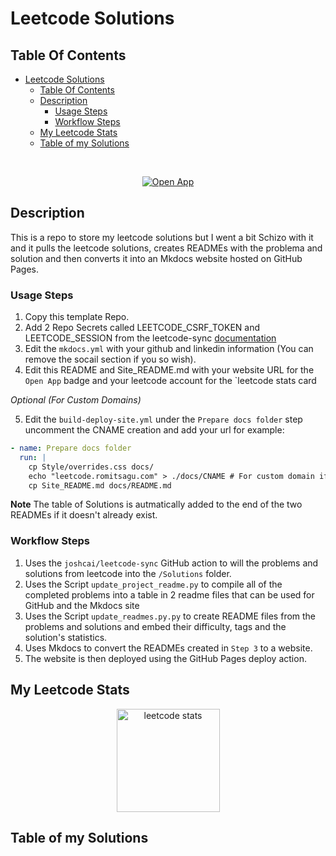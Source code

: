 # Leetcode Solutions

## Table Of Contents
- [Leetcode Solutions](#leetcode-solutions)
  - [Table Of Contents](#table-of-contents)
  - [Description](#description)
    - [Usage Steps](#usage-steps)
    - [Workflow Steps](#workflow-steps)
  - [My Leetcode Stats](#my-leetcode-stats)
  - [Table of my Solutions](#table-of-my-solutions)

<br/>
<p align="center">
  <a href="https://leetcode.romitsagu.com/">
    <img src="https://img.shields.io/badge/Site%20Link-Click%20Here-blue?style=for-the-badge&logo=vercel" alt="Open App"/>
  </a>
</p>

## Description

This is a repo to store my leetcode solutions but I went a bit Schizo with it and it pulls the leetcode solutions, creates READMEs with the problema and solution and then converts it into an Mkdocs website hosted on GitHub Pages.

### Usage Steps
1. Copy this template Repo.
2. Add 2 Repo Secrets called LEETCODE_CSRF_TOKEN and LEETCODE_SESSION from the leetcode-sync [documentation](https://github.com/joshcai/leetcode-sync?tab=readme-ov-file#how-to-use)
3. Edit the ```mkdocs.yml``` with your github and linkedin information (You can remove the socail section if you so wish).
4. Edit this README and Site_README.md with your website URL for the `Open App` badge and your leetcode account for the `leetcode stats card

*Optional (For Custom Domains)*

5. Edit the ```build-deploy-site.yml``` under the `Prepare docs folder` step uncomment the CNAME creation and add your url for example:
```yml
- name: Prepare docs folder
  run: |
    cp Style/overrides.css docs/
    echo "leetcode.romitsagu.com" > ./docs/CNAME # For custom domain if needed
    cp Site_README.md docs/README.md
```

**Note**
The table of Solutions is autmatically added to the end of the two READMEs if it doesn't already exist. 


### Workflow Steps
1. Uses the ```joshcai/leetcode-sync``` GitHub action to will the problems and solutions from leetcode into the ```/Solutions``` folder.
2. Uses the Script ```update_project_readme.py``` to compile all of the completed problems into a table in 2 readme files that can be used for GitHub and the Mkdocs site
3. Uses the Script ```update_readmes.py.py``` to create README files from the problems and solutions and embed their difficulty, tags and the solution's statistics.
4. Uses Mkdocs to convert the READMEs created in `Step 3` to a website.
5. The website is then deployed using the GitHub Pages deploy action.

## My Leetcode Stats

<div align="center">
    <img src="https://leetcard.jacoblin.cool/NinePiece2?theme=dark" height="165" alt="leetcode stats"/>
</div>

## Table of my Solutions

